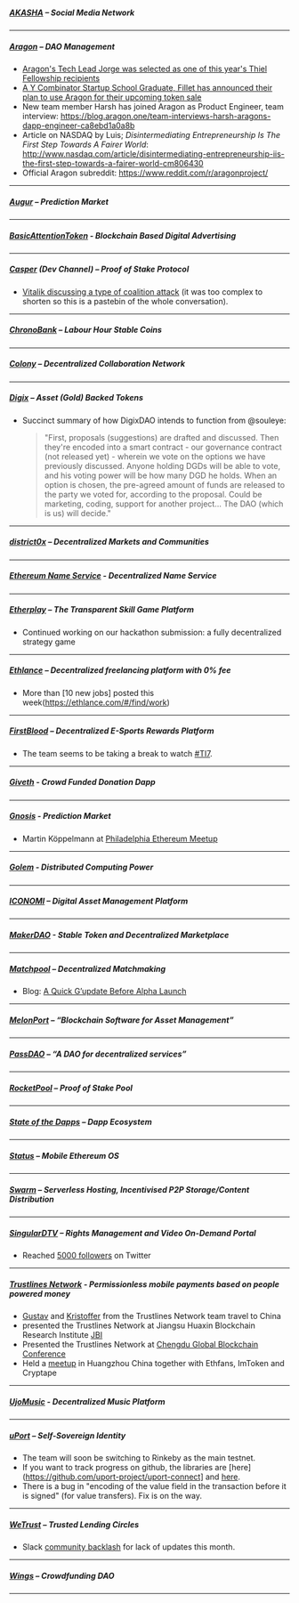 
##### [AKASHA](http://akasha.world/) – Social Media Network


---
##### [Aragon](http://aragon.one/) – DAO Management
- [Aragon's Tech Lead Jorge was selected as one of this year's Thiel Fellowship recipients](http://www.businesswire.com/news/home/20170616005607/en)
- [A Y Combinator Startup School Graduate, Fillet has announced their plan to use Aragon for their upcoming token sale](http://blog.getfillet.com/index.php/en/2017/06/16/graduate-of-yc-startup-school-2017-announces-ico-on-the-aragon-network/)
- New team member Harsh has joined Aragon as Product Engineer, team interview: https://blog.aragon.one/team-interviews-harsh-aragons-dapp-engineer-ca8ebd1a0a8b
- Article on NASDAQ by Luis; *Disintermediating Entrepreneurship Is The First Step Towards A Fairer World*: http://www.nasdaq.com/article/disintermediating-entrepreneurship-iis-the-first-step-towards-a-fairer-world-cm806430
- Official Aragon subreddit: https://www.reddit.com/r/aragonproject/

---
##### [Augur](https://augur.net/) – Prediction Market


---
##### [BasicAttentionToken](https://basicattentiontoken.org/) - Blockchain Based Digital Advertising


---  
##### [Casper](https://blog.ethereum.org/2015/08/01/introducing-casper-friendly-ghost/) (Dev Channel) – Proof of Stake Protocol
- [Vitalik discussing a type of coalition attack](https://pastebin.com/BZsWscwR) (it was too complex to shorten so this is a pastebin of the whole conversation).
---
##### [ChronoBank](http://chronobank.io/) – Labour Hour Stable Coins


---
##### [Colony](http://colony.io/) – Decentralized Collaboration Network

---
##### [Digix](https://digix.io/) – Asset (Gold) Backed Tokens
- Succinct summary of how DigixDAO intends to function from @souleye:
  >"First, proposals (suggestions) are drafted and discussed. Then they're encoded into a smart contract - our governance contract (not released yet) - wherein we vote on the options we have previously discussed. Anyone holding DGDs will be able to vote, and his voting power will be how many DGD he holds. When an option is chosen, the pre-agreed amount of funds are released to the party we voted for, according to the proposal. Could be marketing, coding, support for another project... The DAO (which is us) will decide."
---
##### [district0x](https://district0x.io/) – Decentralized Markets and Communities

---
##### [Ethereum Name Service](https://ens.codetract.io) - Decentralized Name Service


---
##### [Etherplay](http://etherplay.io) – The Transparent Skill Game Platform
- Continued working on our  hackathon submission: a fully decentralized strategy game

---
##### [Ethlance](http://ethlance.com/) – Decentralized freelancing platform with 0% fee
- More than [10 new jobs] posted this week(https://ethlance.com/#/find/work)

---
##### [FirstBlood](https://firstblood.io/) – Decentralized E-Sports Rewards Platform
- The team seems to be taking a break to watch [#TI7](https://pbs.twimg.com/media/DDPjD3dUwAMPNGj.jpg:large).
---
##### [Giveth](http://www.giveth.io/) - Crowd Funded Donation Dapp


---
##### [Gnosis](https://gnosis.pm/) - Prediction Market
- Martin Köppelmann at [Philadelphia Ethereum Meetup](https://twitter.com/ebukstel/status/877259790673727488)

---  
##### [Golem](https://golem.network/) - Distributed Computing Power


---
##### [ICONOMI](https://iconomi.net/) – Digital Asset Management Platform

---
##### [MakerDAO](http://makerdao.com/) - Stable Token and Decentralized Marketplace


---
##### [Matchpool](http://matchpool.co/) – Decentralized Matchmaking
- Blog: [A Quick G’update Before Alpha Launch](https://medium.com/matchpool/a-quick-gupdate-before-alpha-launch-deea3039ac6f)

---
##### [MelonPort](https://melonport.com/) – “Blockchain Software for Asset Management”


---
##### [PassDAO](https://forum.passdao.org/) – “A DAO for decentralized services”


  ---
##### [RocketPool](http://www.rocketpool.net/) – Proof of Stake Pool


---
##### [State of the Dapps](https://dapps.ethercasts.com/) – Dapp Ecosystem


---
##### [Status](http://status.im/) – Mobile Ethereum OS

---
##### [Swarm](http://swarm-gateways.net/bzz:/theswarm.eth/) – Serverless Hosting, Incentivised P2P Storage/Content Distribution


---
##### [SingularDTV](https://singulardtv.com/) – Rights Management and Video On-Demand Portal
- Reached [5000 followers](https://twitter.com/SingularDTV/status/878157976892092417) on Twitter

---
##### [Trustlines Network](http://trustlines.network) - Permissionless mobile payments based on people powered money
- [Gustav](https://twitter.com/Gfriiis) and [Kristoffer](https://twitter.com/Knaerland) from the Trustlines Network team travel to China 
- presented the Trustlines Network at Jiangsu Huaxin Blockchain Research Institute [JBI](https://twitter.com/brainbot_tech/status/878190574582587393) 
- Presented the Trustlines Network at [Chengdu Global Blockchain Conference](https://twitter.com/brainbot_tech/status/878190574582587393) 
- Held a [meetup](http://www.huodongxing.com/event/7391914870400) in Huangzhou China together with Ethfans, ImToken and Cryptape

---
##### [UjoMusic](https://ujomusic.com/) - Decentralized Music Platform


---  
##### [uPort](https://www.uport.me/) – Self-Sovereign Identity
- The team will soon be switching to Rinkeby as the main testnet.
- If you want to track progress on github, the libraries are [here](https://github.com/uport-project/uport-connect] and [here](https://github.com/uport-project/uport-identity).
- There is a bug in "encoding of the value field in the transaction before it is signed" (for value transfers). Fix is on the way.
---
##### [WeTrust](https://www.wetrust.io/) – Trusted Lending Circles
- Slack [community backlash](http://prntscr.com/fo3ab1) for lack of updates this month.

---
##### [Wings](https://wings.ai/) – Crowdfunding DAO


---
